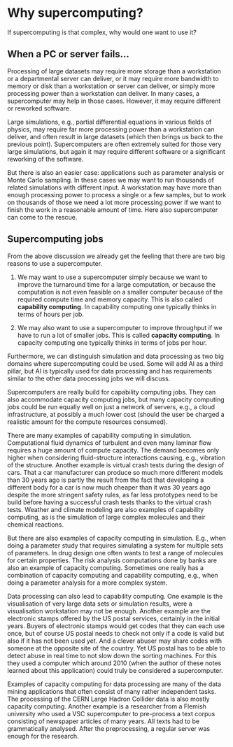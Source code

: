 # Why supercomputing?

If supercomputing is that complex, why would one want to use it?

## When a PC or server fails...

Processing of large datasets may require more storage than a workstation or 
a departmental server can deliver, or it may require more bandwidth to 
memory or disk than a workstation or server can deliver, or simply more
processing power than a workstation can deliver. In many cases, a supercomputer
may help in those cases. However, it may require different or reworked
software.

Large simulations, e.g., partial differential equations in various fields of
physics, may require far more processing power than a workstation can deliver,
and often result in large datasets (which then brings us back to the previous
point). Supercomputers are often extremely suited for those very large simulations,
but again it may require different software or a significant reworking of the
software.

But there is also an easier case: applications such as parameter analysis or 
Monte Carlo sampling. In these cases we may want to run thousands of related
simulations with different input. A workstation may have more than enough
processing power to process a single or a few samples, but to work on
thousands of those we need a lot more processing power if we want to finish the
work in a reasonable amount of time. Here also supercomputer can come to the 
rescue.

## Supercomputing jobs

From the above discussion we already get the feeling that there are two big
reasons to use a supercomputer.

1.  We may want to use a supercomputer simply because we want to improve the
    turnaround time for a large computation, or because the computation is not
    even feasible on a smaller computer because of the required compute time 
    and memory capacity. This is also called **capability computing**. In
    capability computing one typically thinks in terms of hours per job.

2.  We may also want to use a supercomputer to improve throughput if we have to
    run a lot of smaller jobs. This is called **capacity computing**. In
    capacity computing one typically thinks in terms of jobs per hour.

Furthermore, we can distinguish simulation and data processing as two big domains
where supercomputing could be used. Some will add AI as a third pillar, but AI is
typically used for data processing and has requirements similar to the other data 
processing jobs we will discuss.

Supercomputers are really build for capability computing jobs. They can also accommodate
capacity computing jobs, but many capacity computing jobs could be run equally well on
just a network of servers, e.g., a cloud infrastructure, at possibly a much lower cost 
(should the user be charged a realistic amount for the compute resources consumed).

There are many examples of capability computing in simulation. Computational fluid dynamics
of turbulent and even many laminar flow requires a huge amount of compute capacity. The
demand becomes only higher when considering fluid-structure interactions causing, e.g., vibration
of the structure. Another example is virtual crash tests during the design of cars. 
That a car manufacturer can produce so much more different models than 30 years ago is partly
the result from the fact that developing a different body for a car is now much cheaper than
it was 30 years ago despite the more stringent safety rules, as far less prototypes need to
be build before having a successful crash tests thanks to the virtual crash tests. Weather and
climate modeling are also examples of capability computing, as is the simulation of large complex
molecules and their chemical reactions. 

But there are also examples of capacity computing in simulation. E.g., when doing a parameter study
that requires simulating a system for multiple sets of parameters. In drug design one often wants to test
a range of molecules for certain properties. The risk analysis computations done by banks are also
an example of capacity computing. Sometimes one really has a combination of capacity computing and
capability computing, e.g., when doing a parameter analysis for a more complex system.

Data processing can also lead to capability computing. One example is the visualisation of very large data sets
or simulation results, were a visualisation workstation may not be enough. Another example are the
electronic stamps offered by the US postal services, certainly in the initial years. Buyers of electronic
stamps would get codes that they can each use once, but of course US postal needs to check not only if a 
code is valid but also if it has not been used yet. And a clever abuser may share codes with someone 
at the opposite site of the country. Yet US postal has to be able to detect abuse in real time to not
slow down the sorting machines. For this they used a computer which around 2010 (when the author of these
notes learned about this application) could truly be considered a supercomputer.

Examples of capacity computing for data processing are many of the data mining applications that often 
consist of many rather independent tasks. The processing of the CERN Large Hadron Collider data is also
mostly capacity computing. Another example is a researcher from a Flemish university who used a VSC supercomputer
to pre-process a text corpus consisting of newspaper articles of many years. All texts had to be grammatically analysed. After the preprocessing, a regular
server was enough for the research.

